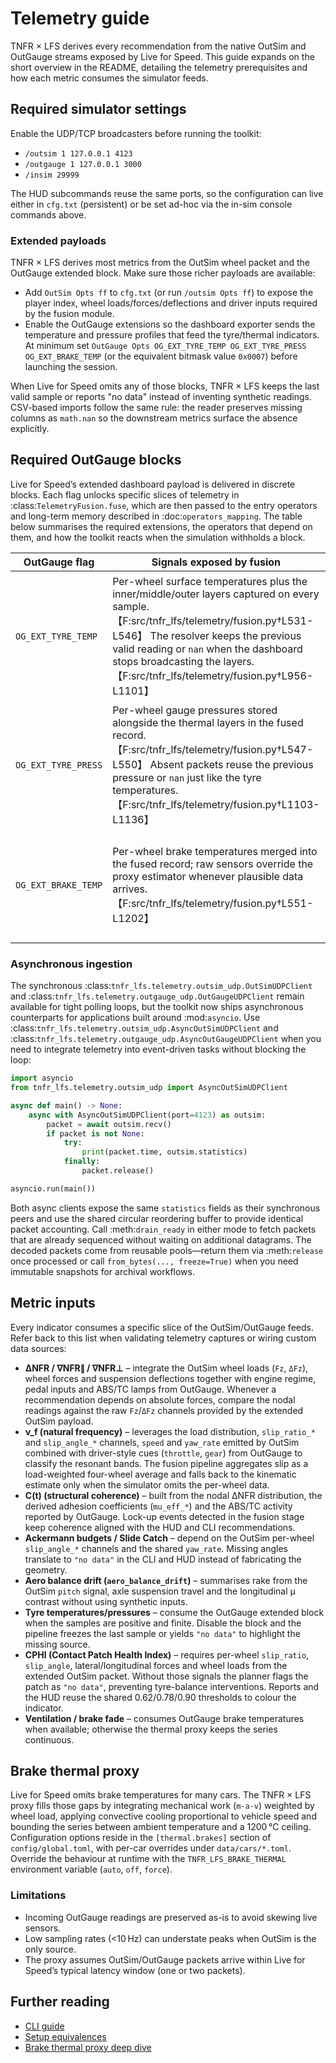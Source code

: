 # Telemetry guide

TNFR × LFS derives every recommendation from the native OutSim and OutGauge
streams exposed by Live for Speed. This guide expands on the short overview in
the README, detailing the telemetry prerequisites and how each metric consumes
the simulator feeds.

## Required simulator settings

Enable the UDP/TCP broadcasters before running the toolkit:

* `/outsim 1 127.0.0.1 4123`
* `/outgauge 1 127.0.0.1 3000`
* `/insim 29999`

The HUD subcommands reuse the same ports, so the configuration can live either in
`cfg.txt` (persistent) or be set ad-hoc via the in-sim console commands above.

### Extended payloads

TNFR × LFS derives most metrics from the OutSim wheel packet and the OutGauge
extended block. Make sure those richer payloads are available:

* Add `OutSim Opts ff` to `cfg.txt` (or run `/outsim Opts ff`) to expose the
  player index, wheel loads/forces/deflections and driver inputs required by the
  fusion module.
* Enable the OutGauge extensions so the dashboard exporter sends the temperature
  and pressure profiles that feed the tyre/thermal indicators. At minimum set
  `OutGauge Opts OG_EXT_TYRE_TEMP OG_EXT_TYRE_PRESS OG_EXT_BRAKE_TEMP` (or the
  equivalent bitmask value `0x0007`) before launching the session.

When Live for Speed omits any of those blocks, TNFR × LFS keeps the last valid
sample or reports "no data" instead of inventing synthetic readings. CSV-based
imports follow the same rule: the reader preserves missing columns as
``math.nan`` so the downstream metrics surface the absence explicitly.

## Required OutGauge blocks

Live for Speed’s extended dashboard payload is delivered in discrete blocks.
Each flag unlocks specific slices of telemetry in
:class:`TelemetryFusion.fuse`, which are then passed to the entry operators
and long-term memory described in :doc:`operators_mapping`. The table below
summarises the required extensions, the operators that depend on them, and how
the toolkit reacts when the simulation withholds a block.

| OutGauge flag | Signals exposed by fusion | Dependent operators | Behaviour without the block |
| --- | --- | --- | --- |
| ``OG_EXT_TYRE_TEMP`` | Per-wheel surface temperatures plus the inner/middle/outer layers captured on every sample.【F:src/tnfr_lfs/telemetry/fusion.py†L531-L546】 The resolver keeps the previous valid reading or ``nan`` when the dashboard stops broadcasting the layers.【F:src/tnfr_lfs/telemetry/fusion.py†L956-L1101】 | [`reception_operator`](operators_mapping.md#entry-operators), [`recursivity_operator`](operators_mapping.md#entry-operators), and [`orchestrate_delta_metrics`](operators_mapping.md#exit-operators) use the tyre temperatures to build bundles, compute derivatives, and consolidate reports.【F:src/tnfr_core/operators/operators.py†L265-L273】【F:src/tnfr_core/operators/entry/recursivity.py†L348-L692】【F:src/tnfr_core/operators/pipeline/orchestrator.py†L156-L256】 | Derivatives and smoothing fall back to the last finite value; when no history exists the operators emit ``"no data"`` so HUD/CLI overlays flag the missing block.【F:src/tnfr_core/operators/operators.py†L909-L936】 |
| ``OG_EXT_TYRE_PRESS`` | Per-wheel gauge pressures stored alongside the thermal layers in the fused record.【F:src/tnfr_lfs/telemetry/fusion.py†L547-L550】 Absent packets reuse the previous pressure or ``nan`` just like the tyre temperatures.【F:src/tnfr_lfs/telemetry/fusion.py†L1103-L1136】 | [`reception_operator`](operators_mapping.md#entry-operators) and [`recursivity_operator`](operators_mapping.md#entry-operators) filter pressures to expose tyre balance, which feeds [`orchestrate_delta_metrics`](operators_mapping.md#exit-operators).【F:src/tnfr_core/operators/operators.py†L265-L273】【F:src/tnfr_core/operators/entry/recursivity.py†L348-L692】【F:src/tnfr_core/operators/pipeline/orchestrator.py†L156-L256】 | Missing pressures remain ``nan``; operators that rely on pressure balance degrade to neutral values, mirroring the warning in the mapping table.【F:src/tnfr_core/operators/operators.py†L909-L936】 |
| ``OG_EXT_BRAKE_TEMP`` | Per-wheel brake temperatures merged into the fused record; raw sensors override the proxy estimator whenever plausible data arrives.【F:src/tnfr_lfs/telemetry/fusion.py†L551-L1202】 | [`recursivity_operator`](operators_mapping.md#entry-operators) adds brake temperatures to the filtered state, while [`orchestrate_delta_metrics`](operators_mapping.md#exit-operators) exports them alongside per-micro-sector variance.【F:src/tnfr_core/operators/entry/recursivity.py†L348-L692】【F:src/tnfr_core/operators/pipeline/orchestrator.py†L156-L256】 | When Live for Speed omits the block the brake thermal proxy keeps running, but segmentation receives the synthetic series and reports uniform temperatures, signalling degraded fidelity.【F:src/tnfr_lfs/telemetry/fusion.py†L1145-L1202】【F:src/tnfr_core/metrics/segmentation.py†L386-L424】 |

### Asynchronous ingestion

The synchronous :class:`tnfr_lfs.telemetry.outsim_udp.OutSimUDPClient` and
:class:`tnfr_lfs.telemetry.outgauge_udp.OutGaugeUDPClient` remain available for
tight polling loops, but the toolkit now ships asynchronous counterparts for
applications built around :mod:`asyncio`.  Use
:class:`tnfr_lfs.telemetry.outsim_udp.AsyncOutSimUDPClient` and
:class:`tnfr_lfs.telemetry.outgauge_udp.AsyncOutGaugeUDPClient` when you need to
integrate telemetry into event-driven tasks without blocking the loop:

```python
import asyncio
from tnfr_lfs.telemetry.outsim_udp import AsyncOutSimUDPClient

async def main() -> None:
    async with AsyncOutSimUDPClient(port=4123) as outsim:
        packet = await outsim.recv()
        if packet is not None:
            try:
                print(packet.time, outsim.statistics)
            finally:
                packet.release()

asyncio.run(main())
```

Both async clients expose the same ``statistics`` fields as their synchronous
peers and use the shared circular reordering buffer to provide identical packet
accounting.  Call :meth:`drain_ready` in either mode to fetch packets that are
already sequenced without waiting on additional datagrams.  The decoded packets
come from reusable pools—return them via :meth:`release` once processed or call
``from_bytes(..., freeze=True)`` when you need immutable snapshots for archival
workflows.

## Metric inputs

Every indicator consumes a specific slice of the OutSim/OutGauge feeds. Refer
back to this list when validating telemetry captures or wiring custom data
sources:

* **ΔNFR / ∇NFR∥ / ∇NFR⊥** – integrate the OutSim wheel loads (`Fz`, `ΔFz`), wheel
  forces and suspension deflections together with engine regime, pedal inputs and
  ABS/TC lamps from OutGauge. Whenever a recommendation depends on absolute
  forces, compare the nodal readings against the raw `Fz`/`ΔFz` channels provided
  by the extended OutSim payload.
* **ν_f (natural frequency)** – leverages the load distribution, `slip_ratio_*`
  and `slip_angle_*` channels, `speed` and `yaw_rate` emitted by OutSim combined
  with driver-style cues (`throttle`, `gear`) from OutGauge to classify the
  resonant bands. The fusion pipeline aggregates slip as a load-weighted
  four-wheel average and falls back to the kinematic estimate only when the
  simulator omits the per-wheel data.
* **C(t) (structural coherence)** – built from the nodal ΔNFR distribution, the
  derived adhesion coefficients (`mu_eff_*`) and the ABS/TC activity reported by
  OutGauge. Lock-up events detected in the fusion stage keep coherence aligned
  with the HUD and CLI recommendations.
* **Ackermann budgets / Slide Catch** – depend on the OutSim per-wheel
  `slip_angle_*` channels and the shared `yaw_rate`. Missing angles translate to
  `"no data"` in the CLI and HUD instead of fabricating the geometry.
* **Aero balance drift (`aero_balance_drift`)** – summarises rake from the OutSim
  `pitch` signal, axle suspension travel and the longitudinal μ contrast without
  using synthetic inputs.
* **Tyre temperatures/pressures** – consume the OutGauge extended block when the
  samples are positive and finite. Disable the block and the pipeline freezes the
  last sample or yields `"no data"` to highlight the missing source.
* **CPHI (Contact Patch Health Index)** – requires per-wheel `slip_ratio`,
  `slip_angle`, lateral/longitudinal forces and wheel loads from the extended
  OutSim packet. Without those signals the planner flags the patch as
  `"no data"`, preventing tyre-balance interventions. Reports and the HUD reuse
  the shared 0.62/0.78/0.90 thresholds to colour the indicator.
* **Ventilation / brake fade** – consumes OutGauge brake temperatures when
  available; otherwise the thermal proxy keeps the series continuous.

## Brake thermal proxy

Live for Speed omits brake temperatures for many cars. The TNFR × LFS proxy fills
those gaps by integrating mechanical work (`m·a·v`) weighted by wheel load,
applying convective cooling proportional to vehicle speed and bounding the series
between ambient temperature and a 1200 °C ceiling. Configuration options reside
in the `[thermal.brakes]` section of `config/global.toml`, with per-car overrides
under `data/cars/*.toml`. Override the behaviour at runtime with the
`TNFR_LFS_BRAKE_THERMAL` environment variable (`auto`, `off`, `force`).

### Limitations

* Incoming OutGauge readings are preserved as-is to avoid skewing live sensors.
* Low sampling rates (<10 Hz) can understate peaks when OutSim is the only source.
* The proxy assumes OutSim/OutGauge packets arrive within Live for Speed’s
  typical latency window (one or two packets).

## Further reading

* [CLI guide](cli.md)
* [Setup equivalences](setup_equivalences.md)
* [Brake thermal proxy deep dive](brake_thermal_proxy.md)
